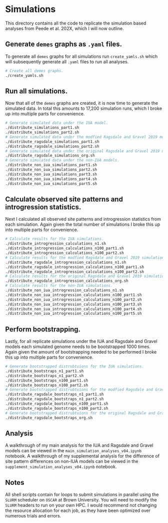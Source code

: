 # Simulations

This directory contains all the code to replicate the simulation based analyses from Peede et al. 202X, which I will now outline.

## Generate `demes` graphs as `.yaml` files.

To generate all `demes` graphs for all simulations run `create_yamls.sh` which will subsequently generate all `.yaml` files to run all analyses.

```bash
# Create all demes graphs.
./create_yamls.sh
```

## Run all simulations.

Now that all of the `demes` graphs are created, it is now time to generate the simulated data. In total this amounts to 17,200 simulation runs, which I broke up into multiple parts for convenience.

```bash
# Generate simulated data under the IUA model.
./distribute_simulations_part1.sh
./distribute_simulations_part2.sh
# Generate simulated data under the modfied Ragsdale and Gravel 2019 model.
./distribute_ragsdale_simulations_part1.sh
./distribute_ragsdale_simulations_part2.sh
# Generate simulated data under the original Ragsdale and Gravel 2019 model.
./distribute_ragsdale_simulations_org.sh
# Generate simulated data under the non-IUA models.
./distribute_non_iua_simulations_part1.sh
./distribute_non_iua_simulations_part2.sh
./distribute_non_iua_simulations_part3.sh
./distribute_non_iua_simulations_part4.sh
./distribute_non_iua_simulations_part5.sh
```

## Calculate observed site patterns and introgression statistics.

Next I calculated all observed site patterns and introgression statistics from each simulation. Again given the total number of simulations I broke this up into multiple parts for convenience.

```bash
# Calculate results for the IUA simulations.
./distribute_introgression_calculations_n1.sh
./distribute_introgression_calculations_n100_part1.sh
./distribute_introgression_calculations_n100_part2.sh
# Calculate results for the modfied Ragsdale and Gravel 2019 simulations.
./distribute_ragsdale_introgression_calculations_n1.sh
./distribute_ragsdale_introgression_calculations_n100_part1.sh
./distribute_ragsdale_introgression_calculations_n100_part2.sh
# Calculate results for the original Ragsdale and Gravel 2019 simulations.
./distribute_ragsdale_introgression_calculations_org.sh
# Calculate results for the non-IUA simulations.
./distribute_non_iua_introgression_calculations_n1.sh
./distribute_non_iua_introgression_calculations_n100_part1.sh
./distribute_non_iua_introgression_calculations_n100_part2.sh
./distribute_non_iua_introgression_calculations_n100_part3.sh
./distribute_non_iua_introgression_calculations_n100_part4.sh
./distribute_non_iua_introgression_calculations_n100_part5.sh
```

## Perform bootstrapping.

Lastly, for all replicate simulations under the IUA and Ragsdale and Gravel models each simulated genome needs to be bootstrapped 1000 times. Again given the amount of bootstrapping needed to be performed I broke this up into multiple parts for convenience.

```bash
# Generate bootstrapped distrubtuions for the IUA simulations.
./distribute_bootstraps_n1_part1.sh
./distribute_bootstraps_n1_part2.sh
./distribute_bootstraps_n100_part1.sh
./distribute_bootstraps_n100_part2.sh
# Generate bootstrapped distrubtuions for the modfied Ragsdale and Gravel 2019 simulations.
./distribute_ragsdale_bootstraps_n1_part1.sh
./distribute_ragsdale_bootstraps_n1_part2.sh
./distribute_ragsdale_bootstraps_n100_part1.sh
./distribute_ragsdale_bootstraps_n100_part2.sh
# Generate bootstrapped distrubtuions for the original Ragsdale and Gravel 2019 simulations.
./distribute_ragsdale_bootstraps_org.sh
```

## Analysis

A walkthrough of my main analysis for the IUA and Ragsdale and Gravel models can be viewed in the `main_simulation_analyses_v04.ipynb` notebook. A walkthrough of my supplemental analysis for the difference of site pattern differences on non-IUA models can be viewed in the `supplement_simulation_analyses_v04.ipynb` notebook.

## Notes

All shell scripts contain for loops to submit simulations in parallel using the `SLURM` scheduler on `OSCAR` at Brown University. You will need to modify the `SLURM` headers to run on your own HPC. I would recommend not changing the resource allocation for each job, as they have been optimized over numerous trials and errors.